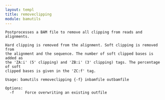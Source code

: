 ```yaml
---
layout: templ
title: removeclipping
module: bamutils
---
```

    
    Postprocesses a BAM file to remove all clipping from reads and alignments.
    
    Hard clipping is removed from the alignment. Soft clipping is removed from
    the alignment and the sequence. The number of soft clipped bases is added as
    the 'ZA:i' (5' clipping) and 'ZB:i' (3' clipping) tags. The percentage of soft
    clipped bases is given in the 'ZC:f' tag.
    
    Usage: bamutils removeclipping {-f} inbamfile outbamfile
    
    Options:
      -f     Force overwriting an existing outfile
    
    
